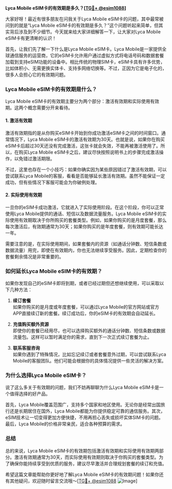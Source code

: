 **Lyca Mobile eSIM卡的有效期是多久？[[TG💪+ @esim1088](https://t.me/s/esim1088)]**

大家好呀！最近有很多朋友在问我关于Lyca Mobile eSIM卡的问题，其中最常被问到的就是“Lyca Mobile eSIM卡的有效期是多久？”这个问题听起来简单，但其实背后涉及到不少细节。今天就来给大家详细解答一下，让大家对Lyca Mobile eSIM卡有更清晰的认识！

首先，让我们先了解一下什么是Lyca Mobile eSIM卡。Lyca Mobile是一家提供全球通信服务的运营商，它的eSIM卡允许用户通过虚拟方式将电话号码和数据套餐加载到支持eSIM功能的设备中。相比传统的物理SIM卡，eSIM卡具有许多优势，比如体积小、无需更换实体卡、支持多网络切换等。不过，正因为它是电子化的，很多人会担心它的有效期问题。

### **Lyca Mobile eSIM卡的有效期是什么？**

Lyca Mobile eSIM卡的有效期主要分为两个部分：激活有效期和实际使用有效期。这两个概念需要分开来看待。

#### **1. 激活有效期**
激活有效期指的是从你购买eSIM卡开始到你成功激活eSIM卡之间的时间窗口。通常情况下，Lyca Mobile eSIM卡的激活有效期为30天。也就是说，如果你在购买eSIM卡后超过30天还没有完成激活，这张卡就会失效，不能再被激活使用了。所以，在购买Lyca Mobile eSIM卡之后，建议尽快按照说明书上的步骤完成激活操作，以免错过激活期限。

不过，这里也存在一个小技巧：如果你确实因为某些原因错过了激活有效期，可以尝试联系Lyca Mobile的客服，看看是否能够延长激活有效期。虽然不能保证一定成功，但有些情况下客服可能会为你破例处理。

#### **2. 实际使用有效期**
一旦你的eSIM卡成功激活，它就进入了实际使用阶段。在这个阶段，你可以正常使用Lyca Mobile提供的通话、短信以及数据流量服务。Lyca Mobile eSIM卡的实际使用有效期取决于你所购买的套餐类型。例如，如果你购买的是月度套餐，那么每次激活后，有效期通常为30天；如果你购买的是年度套餐，则有效期可能长达一年。

需要注意的是，在实际使用期间，如果套餐内的资源（如通话分钟数、短信条数或数据流量）用完，即使在有效期内，你也无法继续享受服务。因此，定期检查你的套餐剩余情况是非常重要的。

### **如何延长Lyca Mobile eSIM卡的有效期？**

如果你发现自己的eSIM卡即将到期，或者已经过期但还想继续使用，可以采取以下几种方法：

1. **续订套餐**  
   如果你购买的是月度或年度套餐，可以通过Lyca Mobile的官方网站或官方APP直接续订新的套餐。续订成功后，你的eSIM卡的有效期会自动延长。

2. **充值购买额外资源**  
   即使你的套餐已经用尽，也可以选择购买额外的通话分钟数、短信条数或数据流量包。这样可以暂时满足你的需求，直到下一次正式续订套餐为止。

3. **联系客服咨询**  
   如果你遇到了特殊情况，比如忘记续订或者套餐意外过期，可以尝试联系Lyca Mobile的客服团队。他们可能会根据你的具体情况提供一些灵活的解决方案。

### **为什么选择Lyca Mobile eSIM卡？**

说了这么多关于有效期的问题，我们不妨再聊聊为什么Lyca Mobile eSIM卡是一个值得选择的好产品。

首先，Lyca Mobile覆盖范围广，支持多个国家和地区使用。无论你是经常出国旅行还是长期居住在国外，Lyca Mobile都能为你提供稳定可靠的通信服务。其次，eSIM技术让一切变得更加方便快捷，不用再担心丢失或损坏实体SIM卡的问题。最后，Lyca Mobile的价格非常亲民，适合各种预算的需求。

### **总结**

总的来说，Lyca Mobile eSIM卡的有效期包括激活有效期和实际使用有效期两部分。激活有效期通常为30天，而实际使用有效期则取决于你购买的套餐类型。为了确保你能持续享受到优质的服务，建议尽早激活并合理规划套餐的续订和充值。

希望这篇文章能帮助你更好地了解Lyca Mobile eSIM卡的有效期问题！如果你还有其他疑问，欢迎随时留言交流哦～[[TG💪+ @esim1088](https://t.me/s/esim1088) ![Image](https://i.postimg.cc/4NQfJmqS/Snipaste-2025-05-13-00-14-12.png)]